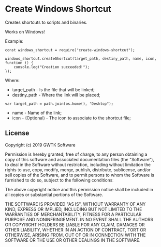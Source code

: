# Create Windows Shortcut

Creates shortcuts to scripts and binaries.

Works on Windows!

Example:
```
const windows_shortcut = require("create-windows-shortcut");

windows_shortcut.createShortcut(target_path, destiny_path, name, icon, function () {
    console.log("Creation succeeded!");
});
```

Where:
- target_path - Is the file that will be linked;
- destiny_path - Where the link will be placed;
```
var target_path = path.join(os.home(), "Desktop");
```
- name - Name of the link;
- icon - (Optional) - The icon to associate to the shortcut file; 

## License
Copyright (c) 2019 GWTK Software

 Permission is hereby granted, free of charge, to any person obtaining a copy
 of this software and associated documentation files (the "Software"), to deal
 in the Software without restriction, including without limitation the rights
 to use, copy, modify, merge, publish, distribute, sublicense, and/or sell
 copies of the Software, and to permit persons to whom the Software is
 furnished to do so, subject to the following conditions:

 The above copyright notice and this permission notice shall be included in
 all copies or substantial portions of the Software.

 THE SOFTWARE IS PROVIDED "AS IS", WITHOUT WARRANTY OF ANY KIND, EXPRESS OR
 IMPLIED, INCLUDING BUT NOT LIMITED TO THE WARRANTIES OF MERCHANTABILITY,
 FITNESS FOR A PARTICULAR PURPOSE AND NONINFRINGEMENT. IN NO EVENT SHALL THE
 AUTHORS OR COPYRIGHT HOLDERS BE LIABLE FOR ANY CLAIM, DAMAGES OR OTHER
 LIABILITY, WHETHER IN AN ACTION OF CONTRACT, TORT OR OTHERWISE, ARISING FROM,
 OUT OF OR IN CONNECTION WITH THE SOFTWARE OR THE USE OR OTHER DEALINGS IN
 THE SOFTWARE.